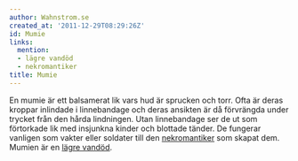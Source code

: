 ```yaml
---
author: Wahnstrom.se
created_at: '2011-12-29T08:29:26Z'
id: Mumie
links:
  mention:
  - lägre vandöd
  - nekromantiker
title: Mumie
---
```


En mumie är ett balsamerat lik vars hud är sprucken och torr. Ofta är deras kroppar inlindade i
linnebandage och deras ansikten är då förvrängda under trycket från den hårda lindningen. Utan
linnebandage ser de ut som förtorkade lik med insjunkna kinder och blottade tänder. De fungerar
vanligen som vakter eller soldater till den [nekromantiker] som skapat dem. Mumien är en [lägre
vandöd].

  [nekromantiker]: nekromantiker
  [lägre vandöd]: lägre_vandöd